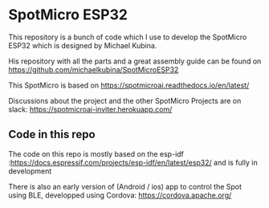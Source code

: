 # SpotMicro ESP32

This repository is a bunch of code which I use to develop the SpotMicro ESP32 which is designed by Michael Kubina.

His repository with all the parts and a great assembly guide can be found on https://github.com/michaelkubina/SpotMicroESP32

This SpotMicro is based on https://spotmicroai.readthedocs.io/en/latest/

Discussions about the project and the other SpotMicro Projects are on slack: https://spotmicroai-inviter.herokuapp.com/


## Code in this repo
The code on this repo is mostly based on the esp-idf :https://docs.espressif.com/projects/esp-idf/en/latest/esp32/ and is fully in development

There is also an early version of  (Android / ios) app to control the Spot using BLE, developped using Cordova: https://cordova.apache.org/



